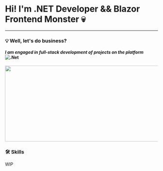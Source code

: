 # Hi! I'm .NET Developer && Blazor Frontend Monster 💀

---

### 💡 Well, let's do business?

#### *I am engaged in full-stack development of projects on the platform* ![.Net](https://img.shields.io/badge/.NET-5C2D91?style=plastic)

<p align="center">
 <img height="250" width="1800" src="https://cdn.discordapp.com/attachments/1383149250866839552/1385799672991318146/32f5db5e91ad7cad.gif?ex=68576204&is=68561084&hm=9e2f26b7450250b95ce295beb0866c6b054249651a598e75264c096740ef1eb3&" alt="budanov"/>
</p>

### 🛠 Skills

WIP
